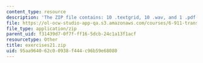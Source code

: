 ```yaml
---
content_type: resource
description: 'The ZIP file contains: 10 .textgrid, 10 .wav, and 1 .pdf files.'
file: https://ol-ocw-studio-app-qa.s3.amazonaws.com/courses/6-911-transcribing-prosodic-structure-of-spoken-utterances-with-tobi-january-iap-2006/95aa964062c00938f444c96b59e68080_exercises21.zip
file_type: application/zip
parent_uid: f31439d7-0f7f-ff16-5dcb-24c1a13f1acf
resourcetype: Other
title: exercises21.zip
uid: 95aa9640-62c0-0938-f444-c96b59e68080
---
```

